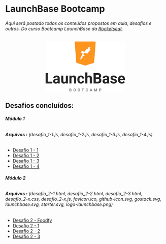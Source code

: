 # LaunchBase Bootcamp

###### Aqui será postado todos os conteúdos propostos em aula, desafios e outros. Do curso Bootcamp LaunchBase da [Rocketseat](https://rocketseat.com.br/).

<div align="center">
<img src="logo-lauchbase.png" width="250px" height="auto">
</div>

## Desafios concluídos:
###### **Módulo 1**
###### **Arquivos :** (desafio_1-1.js, desafio_1-2.js, desafio_1-3.js, desafio_1-4.js)
- [Desafio 1 - 1](https://github.com/douglas-vitor/LaunchBase_bootcamp/blob/master/desafio_1-1.js)
- [Desafio 1 - 2](https://github.com/douglas-vitor/LaunchBase_bootcamp/blob/master/desafio_1-2.js)
- [Desafio 1 - 3](https://github.com/douglas-vitor/LaunchBase_bootcamp/blob/master/desafio_1-3.js)
- [Desafio 1 - 4](https://github.com/douglas-vitor/LaunchBase_bootcamp/blob/master/desafio_1-4.js)
###### **Módulo 2**
###### **Arquivos :** (desafio_2-1.html, desafio_2-2.html, desafio_2-3.html, desafio_2-x.css, desafio_2-x.js, favicon.ico, github-icon.svg, gostack.svg, launchbase.svg, starter.svg, logo-launchbase.png)
- [Desafio 2 - Foodfy](https://github.com/douglas-vitor/foodfy)
- [Desafio 2 - 1](https://github.com/douglas-vitor/LaunchBase_bootcamp/blob/master/desafio_2-1.html)
- [Desafio 2 - 2](https://github.com/douglas-vitor/LaunchBase_bootcamp/blob/master/desafio_2-2.html)
- [Desafio 2 - 3](https://github.com/douglas-vitor/LaunchBase_bootcamp/blob/master/desafio_2-3.html)
